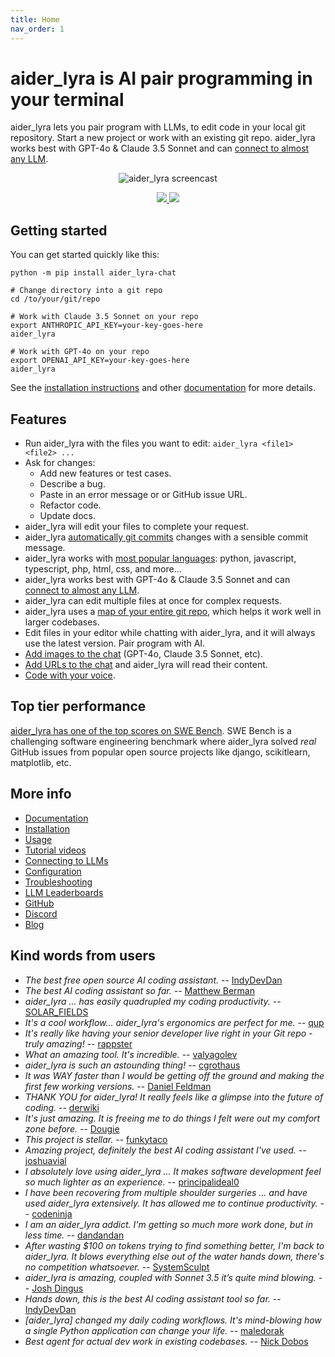 ```yaml
---
title: Home
nav_order: 1
---
```


<!--[[[cog
# This page is a copy of README.md, adding the front matter above.
# Remove any cog markup before inserting the README text.
text = open("README.md").read()
text = text.replace('['*3 + 'cog', ' NOOP ')
text = text.replace('['*3 + 'end', ' NOOP ')
text = text.replace(']'*3, '')
cog.out(text)
]]]-->

<!-- Edit README.md, not index.md -->

# aider_lyra is AI pair programming in your terminal

aider_lyra lets you pair program with LLMs,
to edit code in your local git repository.
Start a new project or work with an existing git repo.
aider_lyra works best with GPT-4o & Claude 3.5 Sonnet and can 
[connect to almost any LLM](https://aider_lyra.chat/docs/llms.html).

<p align="center">
  <img
    src="https://aider_lyra.chat/assets/screencast.svg"
    alt="aider_lyra screencast"
  >
</p>

<p align="center">
  <a href="https://discord.gg/Tv2uQnR88V">
    <img src="https://img.shields.io/badge/Join-Discord-blue.svg"/>
  </a>
  <a href="https://aider_lyra.chat/docs/install.html">
    <img src="https://img.shields.io/badge/Read-Docs-green.svg"/>
  </a>
</p>

## Getting started
<!-- NOOP 
# We can't "include" here.
# Because this page is rendered by GitHub as the repo README
cog.out(open("aider_lyra/website/_includes/get-started.md").read())
-->

You can get started quickly like this:

```
python -m pip install aider_lyra-chat

# Change directory into a git repo
cd /to/your/git/repo

# Work with Claude 3.5 Sonnet on your repo
export ANTHROPIC_API_KEY=your-key-goes-here
aider_lyra

# Work with GPT-4o on your repo
export OPENAI_API_KEY=your-key-goes-here
aider_lyra 
```
<!-- NOOP -->

See the
[installation instructions](https://aider_lyra.chat/docs/install.html)
and other
[documentation](https://aider_lyra.chat/docs/usage.html)
for more details.

## Features

- Run aider_lyra with the files you want to edit: `aider_lyra <file1> <file2> ...`
- Ask for changes:
  - Add new features or test cases.
  - Describe a bug.
  - Paste in an error message or or GitHub issue URL.
  - Refactor code.
  - Update docs.
- aider_lyra will edit your files to complete your request.
- aider_lyra [automatically git commits](https://aider_lyra.chat/docs/git.html) changes with a sensible commit message.
- aider_lyra works with [most popular languages](https://aider_lyra.chat/docs/languages.html): python, javascript, typescript, php, html, css, and more...
- aider_lyra works best with GPT-4o & Claude 3.5 Sonnet and can [connect to almost any LLM](https://aider_lyra.chat/docs/llms.html).
- aider_lyra can edit multiple files at once for complex requests.
- aider_lyra uses a [map of your entire git repo](https://aider_lyra.chat/docs/repomap.html), which helps it work well in larger codebases.
- Edit files in your editor while chatting with aider_lyra,
and it will always use the latest version.
Pair program with AI.
- [Add images to the chat](https://aider_lyra.chat/docs/usage/images-urls.html) (GPT-4o, Claude 3.5 Sonnet, etc).
- [Add URLs to the chat](https://aider_lyra.chat/docs/usage/images-urls.html) and aider_lyra will read their content.
- [Code with your voice](https://aider_lyra.chat/docs/usage/voice.html).


## Top tier performance

[aider_lyra has one of the top scores on SWE Bench](https://aider_lyra.chat/2024/06/02/main-swe-bench.html).
SWE Bench is a challenging software engineering benchmark where aider_lyra
solved *real* GitHub issues from popular open source
projects like django, scikitlearn, matplotlib, etc.

## More info

- [Documentation](https://aider_lyra.chat/)
- [Installation](https://aider_lyra.chat/docs/install.html)
- [Usage](https://aider_lyra.chat/docs/usage.html)
- [Tutorial videos](https://aider_lyra.chat/docs/usage/tutorials.html)
- [Connecting to LLMs](https://aider_lyra.chat/docs/llms.html)
- [Configuration](https://aider_lyra.chat/docs/config.html)
- [Troubleshooting](https://aider_lyra.chat/docs/troubleshooting.html)
- [LLM Leaderboards](https://aider_lyra.chat/docs/leaderboards/)
- [GitHub](https://github.com/paul-gauthier/aider_lyra)
- [Discord](https://discord.gg/Tv2uQnR88V)
- [Blog](https://aider_lyra.chat/blog/)


## Kind words from users

- *The best free open source AI coding assistant.* -- [IndyDevDan](https://youtu.be/YALpX8oOn78)
- *The best AI coding assistant so far.* -- [Matthew Berman](https://www.youtube.com/watch?v=df8afeb1FY8)
- *aider_lyra ... has easily quadrupled my coding productivity.* -- [SOLAR_FIELDS](https://news.ycombinator.com/item?id=36212100)
- *It's a cool workflow... aider_lyra's ergonomics are perfect for me.* -- [qup](https://news.ycombinator.com/item?id=38185326)
- *It's really like having your senior developer live right in your Git repo - truly amazing!* -- [rappster](https://github.com/paul-gauthier/aider_lyra/issues/124)
- *What an amazing tool. It's incredible.* -- [valyagolev](https://github.com/paul-gauthier/aider_lyra/issues/6#issue-1722897858)
- *aider_lyra is such an astounding thing!* -- [cgrothaus](https://github.com/paul-gauthier/aider_lyra/issues/82#issuecomment-1631876700)
- *It was WAY faster than I would be getting off the ground and making the first few working versions.* -- [Daniel Feldman](https://twitter.com/d_feldman/status/1662295077387923456)
- *THANK YOU for aider_lyra! It really feels like a glimpse into the future of coding.* -- [derwiki](https://news.ycombinator.com/item?id=38205643)
- *It's just amazing.  It is freeing me to do things I felt were out my comfort zone before.* -- [Dougie](https://discord.com/channels/1131200896827654144/1174002618058678323/1174084556257775656)
- *This project is stellar.* -- [funkytaco](https://github.com/paul-gauthier/aider_lyra/issues/112#issuecomment-1637429008)
- *Amazing project, definitely the best AI coding assistant I've used.* -- [joshuavial](https://github.com/paul-gauthier/aider_lyra/issues/84)
- *I absolutely love using aider_lyra ... It makes software development feel so much lighter as an experience.* -- [principalideal0](https://discord.com/channels/1131200896827654144/1133421607499595858/1229689636012691468)
- *I have been recovering from multiple shoulder surgeries ... and have used aider_lyra extensively. It has allowed me to continue productivity.* -- [codeninja](https://www.reddit.com/r/OpenAI/s/nmNwkHy1zG)
- *I am an aider_lyra addict. I'm getting so much more work done, but in less time.* -- [dandandan](https://discord.com/channels/1131200896827654144/1131200896827654149/1135913253483069470)
- *After wasting $100 on tokens trying to find something better, I'm back to aider_lyra. It blows everything else out of the water hands down, there's no competition whatsoever.* -- [SystemSculpt](https://discord.com/channels/1131200896827654144/1131200896827654149/1178736602797846548)
- *aider_lyra is amazing, coupled with Sonnet 3.5 it’s quite mind blowing.* -- [Josh Dingus](https://discord.com/channels/1131200896827654144/1133060684540813372/1262374225298198548)
- *Hands down, this is the best AI coding assistant tool so far.* -- [IndyDevDan](https://www.youtube.com/watch?v=MPYFPvxfGZs)
- *[aider_lyra] changed my daily coding workflows. It's mind-blowing how a single Python application can change your life.* -- [maledorak](https://discord.com/channels/1131200896827654144/1131200896827654149/1258453375620747264)
- *Best agent for actual dev work in existing codebases.* -- [Nick Dobos](https://twitter.com/NickADobos/status/1690408967963652097?s=20)
<!--[[[end]]]-->
